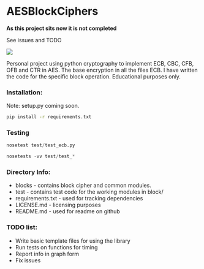AESBlockCiphers
=========

**As this project sits now it is not completed** 

See issues and TODO  

<a href='https://travis-ci.org/sebdah/git-pylint-commit-hook'><img src='https://travis-ci.org/dennisme/AESBlockCiphers.svg?branch=develop'></a>

Personal project using python cryptography to implement ECB, CBC, CFB, OFB
and CTR in AES. The base encryption in all the files ECB. I have written 
the code for the specific block operation. Educational purposes only. 

### Installation:

Note: setup.py coming soon.

```bash
pip install -r requirements.txt
```

### Testing

```python
nosetest test/test_ecb.py
```

```python 
nosetests -vv test/test_*
```

### Directory Info:

- blocks - contains block cipher and common modules. 
- test - contains test code for the working modules in block/ 
- requirements.txt - used for tracking dependencies
- LICENSE.md - licensing purposes 
- README.md - used for readme on github

### TODO list:

- Write basic template files for using the library
- Run tests on functions for timing
- Report info in graph form
- Fix issues



